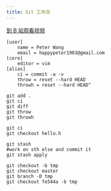 ```yaml
---
title: Git 工作流
---
```


[到 B 站观看视频](https://www.bilibili.com/video/av95666256/)

```
[user]
    name = Peter Wang
    email = happypeter1983@gmail.com
[core]
    editor = vim
[alias]
    ci = commit -a -v
    throw = reset --hard HEAD
    throwh = reset --hard HEAD^
```

```
git add .
git ci
git diff
git throw
git throwh
```

```
git ci
git checkout hello.h
```

```
git stash
#work on sth else and commit it
git stash apply
```

```
git checkout -b tmp
git checkout master
git branch -D tmp
git checkout fe544a -b tmp
```

